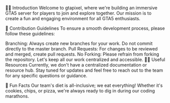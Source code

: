 🙋‍♀️ Introduction
Welcome to gtapixel, where we're building an immersive GTA5 server for players to join and explore together. Our mission is to create a fun and engaging environment for all GTA5 enthusiasts.

👀 Contribution Guidelines
To ensure a smooth development process, please follow these guidelines:

Branching: Always create new branches for your work. Do not commit directly to the master branch.
Pull Requests: For changes to be reviewed and merged, create pull requests.
No Forking: Please refrain from forking the repository. Let's keep all our work centralized and accessible.
👩‍💻 Useful Resources
Currently, we don't have a centralized documentation or resource hub. Stay tuned for updates and feel free to reach out to the team for any specific questions or guidance.

🍪 Fun Facts
Our team's diet is all-inclusive; we eat everything! Whether it's cookies, chips, or pizza, we're always ready to dig in during our coding marathons.
